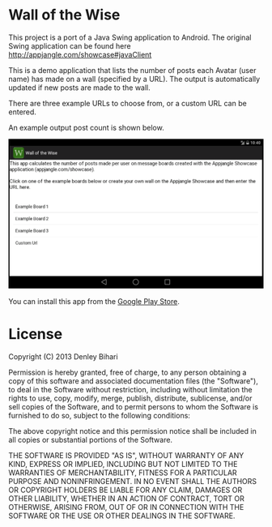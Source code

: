 Wall of the Wise
====================

This project is a port of a Java Swing application to Android. The original Swing application can be found here http://appjangle.com/showcase#javaClient

This is a demo application that lists the number of posts each Avatar (user name) has made on a wall (specified by a URL). The output is automatically updated if new posts are made to the wall.

There are three example URLs to choose from, or a custom URL can be entered.

An example output post count is shown below.

![Screenshot](/screenshot.png)

You can install this app from the [Google Play Store](https://play.google.com/store/apps/details?id=com.appjangle.wallofthewise).

License
====================

Copyright (C) 2013 Denley Bihari

Permission is hereby granted, free of charge, to any person obtaining a copy of this software and associated documentation files (the "Software"), to deal in the Software without restriction, including without limitation the rights to use, copy, modify, merge, publish, distribute, sublicense, and/or sell copies of the Software, and to permit persons to whom the Software is furnished to do so, subject to the following conditions:

The above copyright notice and this permission notice shall be included in all copies or substantial portions of the Software.

THE SOFTWARE IS PROVIDED "AS IS", WITHOUT WARRANTY OF ANY KIND, EXPRESS OR IMPLIED, INCLUDING BUT NOT LIMITED TO THE WARRANTIES OF MERCHANTABILITY, FITNESS FOR A PARTICULAR PURPOSE AND NONINFRINGEMENT. IN NO EVENT SHALL THE AUTHORS OR COPYRIGHT HOLDERS BE LIABLE FOR ANY CLAIM, DAMAGES OR OTHER LIABILITY, WHETHER IN AN ACTION OF CONTRACT, TORT OR OTHERWISE, ARISING FROM, OUT OF OR IN CONNECTION WITH THE SOFTWARE OR THE USE OR OTHER DEALINGS IN THE SOFTWARE.